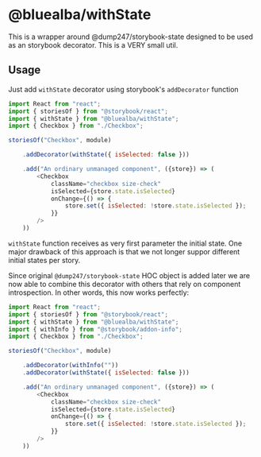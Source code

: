 @bluealba/withState
===
This is a wrapper around @dump247/storybook-state designed to be used as an storybook decorator. This is a VERY small util.

## Usage

Just add `withState` decorator using storybook's `addDecorator` function

```javascript
import React from "react";
import { storiesOf } from "@storybook/react";
import { withState } from "@bluealba/withState";
import { Checkbox } from "./Checkbox";

storiesOf("Checkbox", module)

	.addDecorator(withState({ isSelected: false }))

	.add("An ordinary unmanaged component", ({store}) => (
		<Checkbox
			className="checkbox size-check"
			isSelected={store.state.isSelected}
			onChange={() => {
				store.set({ isSelected: !store.state.isSelected });
			}}
		/>
	))
```

`withState` function receives as very first parameter the initial state. One major drawback of this approach is that we not longer suppor different initial states per story.

Since original `@dump247/storybook-state` HOC object is added later we are now able to combine this decorator with others that rely on component introspection. In other words, this now works perfectly:

```javascript
import React from "react";
import { storiesOf } from "@storybook/react";
import { withState } from "@bluealba/withState";
import { withInfo } from "@storybook/addon-info";
import { Checkbox } from "./Checkbox";

storiesOf("Checkbox", module)

	.addDecorator(withInfo(""))
	.addDecorator(withState({ isSelected: false }))

	.add("An ordinary unmanaged component", ({store}) => (
		<Checkbox
			className="checkbox size-check"
			isSelected={store.state.isSelected}
			onChange={() => {
				store.set({ isSelected: !store.state.isSelected });
			}}
		/>
	))
```

